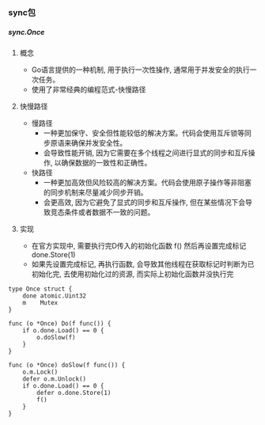 ### sync包 ###

##### sync.Once #####
1. 概念
    - Go语言提供的一种机制, 用于执行一次性操作, 通常用于并发安全的执行一次任务。
    - 使用了非常经典的编程范式-快慢路径

2. 快慢路径
    - 慢路径
        - 一种更加保守、安全但性能较低的解决方案。代码会使用互斥锁等同步原语来确保并发安全性。
        - 会导致性能开销, 因为它需要在多个线程之间进行显式的同步和互斥操作, 以确保数据的一致性和正确性。
    - 快路径
        - 一种更加高效但风险较高的解决方案。代码会使用原子操作等非阻塞的同步机制来尽量减少同步开销。
        - 会更高效, 因为它避免了显式的同步和互斥操作, 但在某些情况下会导致竞态条件或者数据不一致的问题。
3. 实现
    - 在官方实现中, 需要执行完D传入的初始化函数 f() 然后再设置完成标记 done.Store(1)
    - 如果先设置完成标记, 再执行函数, 会导致其他线程在获取标记时判断为已初始化完, 去使用初始化过的资源, 而实际上初始化函数并没执行完

```官方实现
type Once struct {
	done atomic.Uint32
	m    Mutex
}

func (o *Once) Do(f func()) {
	if o.done.Load() == 0 {
		o.doSlow(f)
	}
}

func (o *Once) doSlow(f func()) {
	o.m.Lock()
	defer o.m.Unlock()
	if o.done.Load() == 0 {
		defer o.done.Store(1)
		f()
	}
}
```